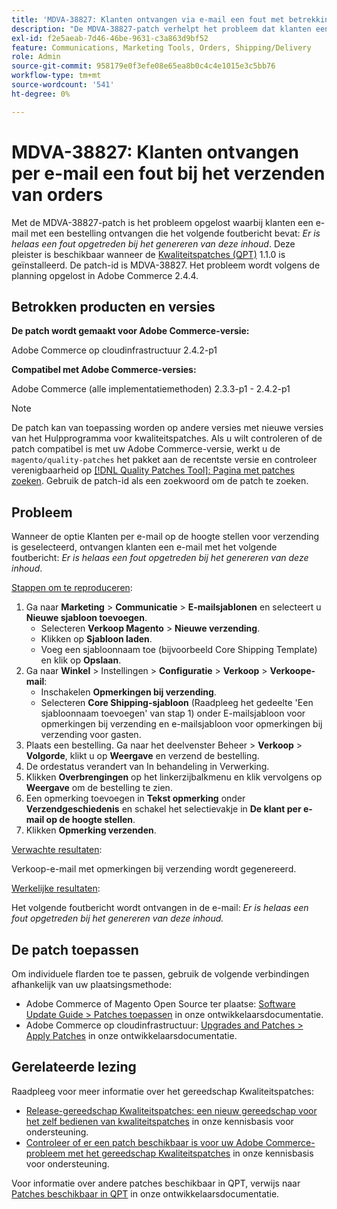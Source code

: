 ```yaml
---
title: 'MDVA-38827: Klanten ontvangen via e-mail een fout met betrekking tot het verzenden van orders'
description: "De MDVA-38827-patch verhelpt het probleem dat klanten een e-mail met een bestelling ontvangen met het volgende foutbericht: *Er is helaas een fout opgetreden bij het genereren van deze inhoud*. Deze patch is beschikbaar wanneer [Quality Patches Tool (QPT)] (https://devdocs.magento.com/guides/v2.4/comp-mgr/patching.html#mqp) 1.1.0 is geïnstalleerd. De patch-id is MDVA-38827. Het probleem wordt volgens de planning opgelost in Adobe Commerce 2.4.4."
exl-id: f2e5aeab-7d46-46be-9631-c3a863d9bf52
feature: Communications, Marketing Tools, Orders, Shipping/Delivery
role: Admin
source-git-commit: 958179e0f3efe08e65ea8b0c4c4e1015e3c5bb76
workflow-type: tm+mt
source-wordcount: '541'
ht-degree: 0%

---
```


# MDVA-38827: Klanten ontvangen per e-mail een fout bij het verzenden van orders

Met de MDVA-38827-patch is het probleem opgelost waarbij klanten een e-mail met een bestelling ontvangen die het volgende foutbericht bevat: *Er is helaas een fout opgetreden bij het genereren van deze inhoud*. Deze pleister is beschikbaar wanneer de [Kwaliteitspatches (QPT)](https://devdocs.magento.com/guides/v2.4/comp-mgr/patching.html#mqp) 1.1.0 is geïnstalleerd. De patch-id is MDVA-38827. Het probleem wordt volgens de planning opgelost in Adobe Commerce 2.4.4.

## Betrokken producten en versies

**De patch wordt gemaakt voor Adobe Commerce-versie:**

Adobe Commerce op cloudinfrastructuur 2.4.2-p1

**Compatibel met Adobe Commerce-versies:**

Adobe Commerce (alle implementatiemethoden) 2.3.3-p1 - 2.4.2-p1

>[!NOTE]
>
>De patch kan van toepassing worden op andere versies met nieuwe versies van het Hulpprogramma voor kwaliteitspatches. Als u wilt controleren of de patch compatibel is met uw Adobe Commerce-versie, werkt u de `magento/quality-patches` het pakket aan de recentste versie en controleer verenigbaarheid op [[!DNL Quality Patches Tool]: Pagina met patches zoeken](https://devdocs.magento.com/quality-patches/tool.html#patch-grid). Gebruik de patch-id als een zoekwoord om de patch te zoeken.

## Probleem

Wanneer de optie Klanten per e-mail op de hoogte stellen voor verzending is geselecteerd, ontvangen klanten een e-mail met het volgende foutbericht: *Er is helaas een fout opgetreden bij het genereren van deze inhoud*.

<u>Stappen om te reproduceren</u>:

1. Ga naar **Marketing** > **Communicatie** > **E-mailsjablonen** en selecteert u **Nieuwe sjabloon toevoegen**.
   * Selecteren **Verkoop Magento** > **Nieuwe verzending**.
   * Klikken op **Sjabloon laden**.
   * Voeg een sjabloonnaam toe (bijvoorbeeld Core Shipping Template) en klik op **Opslaan**.
1. Ga naar **Winkel** > Instellingen > **Configuratie** > **Verkoop** > **Verkoope-mail**:
   * Inschakelen **Opmerkingen bij verzending**.
   * Selecteren **Core Shipping-sjabloon** (Raadpleeg het gedeelte &#39;Een sjabloonnaam toevoegen&#39; van stap 1) onder E-mailsjabloon voor opmerkingen bij verzending en e-mailsjabloon voor opmerkingen bij verzending voor gasten.
1. Plaats een bestelling. Ga naar het deelvenster Beheer > **Verkoop** > **Volgorde**, klikt u op **Weergave** en verzend de bestelling.
1. De ordestatus verandert van In behandeling in Verwerking.
1. Klikken **Overbrengingen** op het linkerzijbalkmenu en klik vervolgens op **Weergave** om de bestelling te zien.
1. Een opmerking toevoegen in **Tekst opmerking** onder **Verzendgeschiedenis** en schakel het selectievakje in **De klant per e-mail op de hoogte stellen**.
1. Klikken **Opmerking verzenden**.

<u>Verwachte resultaten</u>:

Verkoop-e-mail met opmerkingen bij verzending wordt gegenereerd.

<u>Werkelijke resultaten</u>:

Het volgende foutbericht wordt ontvangen in de e-mail: *Er is helaas een fout opgetreden bij het genereren van deze inhoud.*

## De patch toepassen

Om individuele flarden toe te passen, gebruik de volgende verbindingen afhankelijk van uw plaatsingsmethode:

* Adobe Commerce of Magento Open Source ter plaatse: [Software Update Guide > Patches toepassen](https://devdocs.magento.com/guides/v2.4/comp-mgr/patching/mqp.html) in onze ontwikkelaarsdocumentatie.
* Adobe Commerce op cloudinfrastructuur: [Upgrades and Patches > Apply Patches](https://devdocs.magento.com/cloud/project/project-patch.html) in onze ontwikkelaarsdocumentatie.

## Gerelateerde lezing

Raadpleeg voor meer informatie over het gereedschap Kwaliteitspatches:

* [Release-gereedschap Kwaliteitspatches: een nieuw gereedschap voor het zelf bedienen van kwaliteitspatches](/help/announcements/adobe-commerce-announcements/magento-quality-patches-released-new-tool-to-self-serve-quality-patches.md) in onze kennisbasis voor ondersteuning.
* [Controleer of er een patch beschikbaar is voor uw Adobe Commerce-probleem met het gereedschap Kwaliteitspatches](/help/support-tools/patches-available-in-qpt-tool/check-patch-for-magento-issue-with-magento-quality-patches.md) in onze kennisbasis voor ondersteuning.

Voor informatie over andere patches beschikbaar in QPT, verwijs naar [Patches beschikbaar in QPT](https://devdocs.magento.com/quality-patches/tool.html#patch-grid) in onze ontwikkelaarsdocumentatie.
